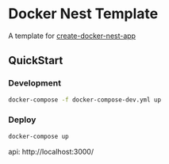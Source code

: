 # Docker Nest Template

A template for [create-docker-nest-app](https://www.npmjs.com/package/create-docker-nest-app)

## QuickStart

### Development

``` bash
docker-compose -f docker-compose-dev.yml up
```

### Deploy

``` bash
docker-compose up
```

api: http://localhost:3000/
